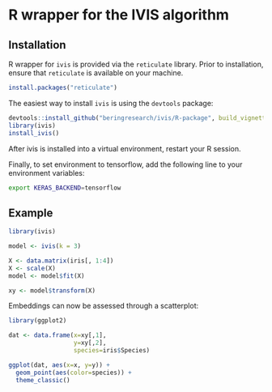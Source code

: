# R wrapper for the IVIS algorithm


## Installation
R wrapper for `ivis` is provided via the `reticulate` library. Prior to installation, ensure that `reticulate` is available on your machine.

```R
install.packages("reticulate")
```


The easiest way to install `ivis` is using the `devtools` package:

```R
devtools::install_github("beringresearch/ivis/R-package", build_vignettes = TRUE)
library(ivis)
install_ivis()
```

After ivis is installed into a virtual environment, restart your R session.

Finally, to set environment to tensorflow, add the following line to your environment variables:

```bash
export KERAS_BACKEND=tensorflow
```

## Example

```R
library(ivis)

model <- ivis(k = 3)

X <- data.matrix(iris[, 1:4])
X <- scale(X)
model <- model$fit(X)

xy <- model$transform(X)
```

Embeddings can now be assessed through a scatterplot:

```R
library(ggplot2)

dat <- data.frame(x=xy[,1],
                  y=xy[,2],
                  species=iris$Species)

ggplot(dat, aes(x=x, y=y)) +
  geom_point(aes(color=species)) +
  theme_classic()
```

